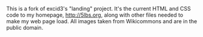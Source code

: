 This is a fork of excid3's "landing" project. It's the current HTML and CSS code to my homepage, http://5lbs.org, along with other files needed to make my web page load. All images taken from Wikicommons and are in the public domain.
